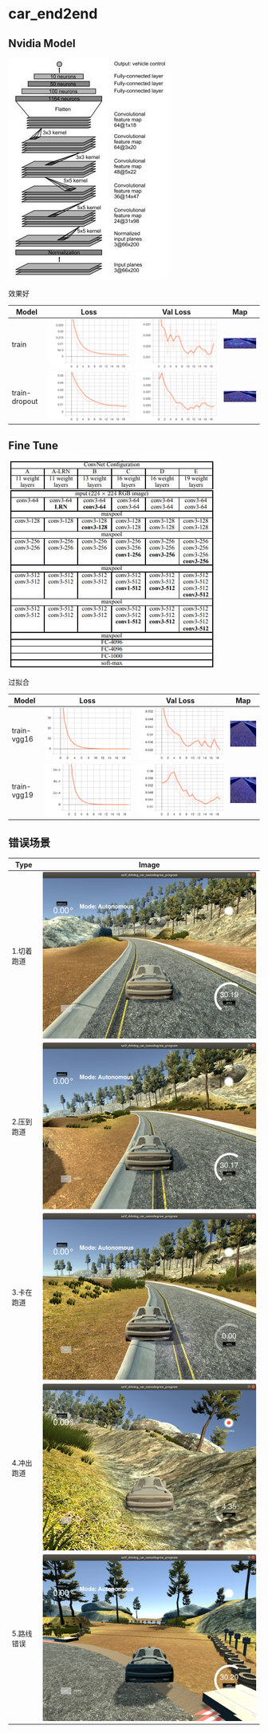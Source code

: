 # car_end2end

## Nvidia Model
![alt text](docs/nvidia.jpg)

效果好

|  Model  |  Loss  |  Val Loss  |  Map  |
|  -----  |  :----:  |  :----:  |  :----:  |
| train         | ![alt text](train/loss.svg) | ![alt text](train/val_loss.svg) | ![alt text](train/overlay.gif) |
| train-dropout | ![alt text](train-dropout/loss.svg) | ![alt text](train-dropout/val_loss.svg) | ![alt text](train-dropout/overlay.gif) |

## Fine Tune
![alt text](docs/vgg.jpg)

过拟合

|  Model  |  Loss  |  Val Loss  |  Map  |
|  -----  |  :----:  |  :----:  |  :----:  |
| train-vgg16 | ![alt text](train-vgg16/loss.svg) | ![alt text](train-vgg16/val_loss.svg) | ![alt text](train-vgg16/overlay.gif) |
| train-vgg19 | ![alt text](train-vgg19/loss.svg) | ![alt text](train-vgg19/val_loss.svg) | ![alt text](train-vgg19/overlay.gif) |

## 错误场景
|  Type  |  Image  |
|  -----  |  :----:  |
| 1.切着跑道 | ![alt text](docs/1.切着跑道.png) |
| 2.压到跑道 | ![alt text](docs/2.压到跑道.png) |
| 3.卡在跑道 | ![alt text](docs/3.卡在跑道.png) |
| 4.冲出跑道 | ![alt text](docs/4.冲出跑道.png) |
| 5.路线错误 | ![alt text](docs/5.路线错误.png) |

